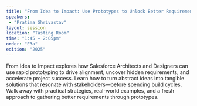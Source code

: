 ```yaml
---
title: "From Idea to Impact: Use Prototypes to Unlock Better Requirements"
speakers:
 - "Pratima Shrivastav"
layout: session
location: "Tasting Room"
time: "1:45 — 2:05pm"
order: "E3a"
edition: "2025"
---
```


From Idea to Impact explores how Salesforce Architects and Designers can use rapid prototyping to drive alignment, uncover hidden requirements, and accelerate project success. Learn how to turn abstract ideas into tangible solutions that resonate with stakeholders—before spending build cycles. Walk away with practical strategies, real-world examples, and a fresh approach to gathering better requirements through prototypes.